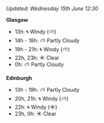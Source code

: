 *Updated: Wednesday 15th June 12:30*

**Glasgow**

* 13h: :cyclone: Windy (:partly_sunny:)
* 14h - 18h: :partly_sunny: Partly Cloudy
* 19h - 21h: :cyclone: Windy (:partly_sunny:)
* 22h, 23h: :sunny: Clear
* 0h: :partly_sunny: Partly Cloudy

**Edinburgh**

* 13h - 19h: :partly_sunny: Partly Cloudy
* 20h, 21h: :cyclone: Windy (:partly_sunny:)
* 22h: :cyclone: Windy (:sunny:)
* 23h, 0h: :sunny: Clear

